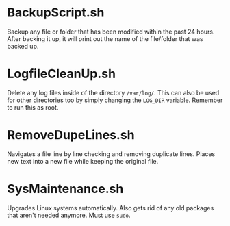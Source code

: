 # BackupScript.sh
Backup any file or folder that has been modified within the past 24 hours. After backing it up, it will print out the name of the file/folder that was backed up.

# LogfileCleanUp.sh
Delete any log files inside of the directory `/var/log/`. This can also be used for other directories too by simply changing the `LOG_DIR` variable. Remember to run this as root.

# RemoveDupeLines.sh
Navigates a file line by line checking and removing duplicate lines. Places new text into a new file while keeping the original file.

# SysMaintenance.sh
Upgrades Linux systems automatically. Also gets rid of any old packages that aren't needed anymore. Must use `sudo`.
